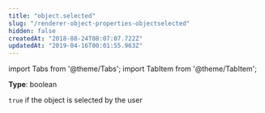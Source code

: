 ```yaml
---
title: "object.selected"
slug: "/renderer-object-properties-objectselected"
hidden: false
createdAt: "2018-08-24T08:07:07.722Z"
updatedAt: "2019-04-16T00:01:55.963Z"
---
```


import Tabs from '@theme/Tabs';
import TabItem from '@theme/TabItem';

**Type**: boolean  

`true` if the object is selected by the user
